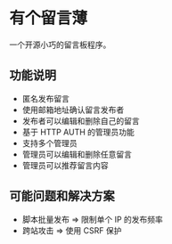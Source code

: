 # 有个留言薄

一个开源小巧的留言板程序。

## 功能说明

* 匿名发布留言
* 使用邮箱地址确认留言发布者
* 发布者可以编辑和删除自己的留言
* 基于 HTTP AUTH 的管理员功能
* 支持多个管理员
* 管理员可以编辑和删除任意留言
* 管理员可以推荐留言内容

## 可能问题和解决方案

* 脚本批量发布 => 限制单个 IP 的发布频率
* 跨站攻击 => 使用 CSRF 保护
